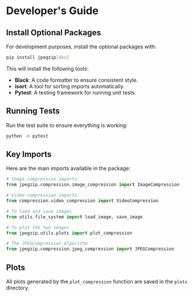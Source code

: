 # Developer's Guide

## Install Optional Packages

For development purposes, install the optional packages with:

```bash
pip install jpegzip[dev]
```

This will install the following tools:

- **Black**: A code formatter to ensure consistent style.
- **isort**: A tool for sorting imports automatically.
- **Pytest**: A testing framework for running unit tests.

## Running Tests

Run the test suite to ensure everything is working:

```bash
python -m pytest
```

## Key Imports

Here are the main imports available in the package:

```python
# Image compression imports
from jpegzip.compression.image_compression import ImageCompression

# Video compression imports
from compression.video_compression import VideoCompression

# To load and save images
from utils.file_system import load_image, save_image

# To plot the two images
from jpegzip.utils.plots import plot_compression

# The JPEGCompression Algorithm
from jpegzip.compression.jpeg_compression import JPEGCompression
```

## Plots

All plots generated by the `plot_compression` function are saved in the `plots` directory.